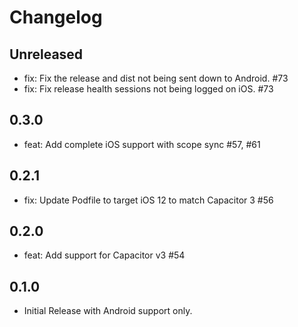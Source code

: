 # Changelog

## Unreleased

- fix: Fix the release and dist not being sent down to Android. #73
- fix: Fix release health sessions not being logged on iOS. #73

## 0.3.0

- feat: Add complete iOS support with scope sync #57, #61

## 0.2.1

- fix: Update Podfile to target iOS 12 to match Capacitor 3 #56

## 0.2.0

- feat: Add support for Capacitor v3 #54

## 0.1.0

- Initial Release with Android support only.
